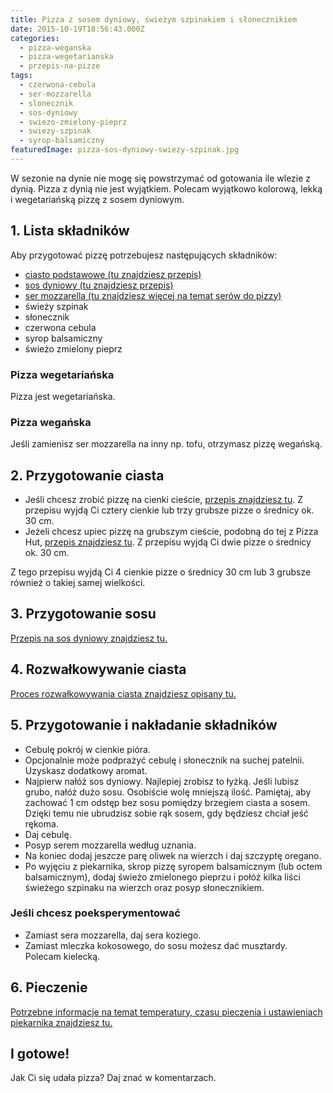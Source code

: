 ```yaml
---
title: Pizza z sosem dyniowy, świeżym szpinakiem i słonecznikiem
date: 2015-10-19T18:56:43.000Z
categories: 
  - pizza-weganska
  - pizza-wegetarianska
  - przepis-na-pizze
tags: 
  - czerwona-cebula
  - ser-mozzarella
  - slonecznik
  - sos-dyniowy
  - swiezo-zmielony-pieprz
  - swiezy-szpinak
  - syrop-balsamiczny
featuredImage: pizza-sos-dyniowy-swiezy-szpinak.jpg
---
```


W sezonie na dynie nie mogę się powstrzymać od gotowania ile wlezie z dynią. Pizza z dynią nie jest wyjątkiem. Polecam wyjątkowo kolorową, lekką i wegetariańską pizzę z sosem dyniowym.

## 1\. Lista składników

Aby przygotować pizzę potrzebujesz następujących składników:

- <a title="Przepis na ciasto podstawowe" href="/przepis-na-ciasto-na-pizze/">ciasto podstawowe (tu znajdziesz przepis)</a>
- <a title="Przepis na sos dyniowy" href="/sos-dyniowy/">sos dyniowy (tu znajdziesz przepis)</a>
- <a title="Ser do pizzy" href="/jaki-ser-wybrac-do-pizzy/">ser mozzarella (tu znajdziesz więcej na temat serów do pizzy)</a>
- świeży szpinak
- słonecznik
- czerwona cebula
- syrop balsamiczny
- świeżo zmielony pieprz

### Pizza wegetariańska

Pizza jest wegetariańska.

### Pizza wegańska

Jeśli zamienisz ser mozzarella na inny np. tofu, otrzymasz pizzę wegańską.

## 2\. Przygotowanie ciasta

- Jeśli chcesz zrobić pizzę na cienki cieście, <a title="Przepis na ciasto podstawowe" href="/przepis-na-ciasto-na-pizze/">przepis znajdziesz tu</a>. Z przepisu wyjdą Ci cztery cienkie lub trzy grubsze pizze o średnicy ok. 30 cm.
- Jeżeli chcesz upiec pizzę na grubszym cieście, podobną do tej z Pizza Hut, <a title="Przepis na pizzę na grubym cieście" href="/jak-zrobic-ciasto-na-pizze-jak-w-pizza-hut/">przepis znajdziesz tu</a>. Z przepisu wyjdą Ci dwie pizze o średnicy ok. 30 cm.

Z tego przepisu wyjdą Ci 4 cienkie pizze o średnicy 30 cm lub 3 grubsze również o takiej samej wielkości.

## 3\. Przygotowanie sosu

<a title="Przepis na sos musztardowy" href="/sos-dyniowy/">Przepis na sos dyniowy znajdziesz tu.</a>

## 4\. Rozwałkowywanie ciasta

<a title="Rozwałkowywanie ciasta" href="/jak-walkowac-ciasto-pizzy/">Proces rozwałkowywania ciasta znajdziesz opisany tu.</a>

## 5\. Przygotowanie i nakładanie składników

- Cebulę pokrój w cienkie pióra.
- Opcjonalnie może podprażyć cebulę i słonecznik na suchej patelnii. Uzyskasz dodatkowy aromat.
- Najpierw nałóż sos dyniowy. Najlepiej zrobisz to łyżką. Jeśli lubisz grubo, nałóż dużo sosu. Osobiście wolę mniejszą ilość. Pamiętaj, aby zachować 1 cm odstęp bez sosu pomiędzy brzegiem ciasta a sosem. Dzięki temu nie ubrudzisz sobie rąk sosem, gdy będziesz chciał jeść rękoma.
- Daj cebulę.
- Posyp serem mozzarella według uznania.
- Na koniec dodaj jeszcze parę oliwek na wierzch i daj szczyptę oregano.
- Po wyjęciu z piekarnika, skrop pizzę syropem balsamicznym (lub octem balsamicznym), dodaj świeżo zmielonego pieprzu i połóż kilka liści świeżego szpinaku na wierzch oraz posyp słonecznikiem.

### Jeśli chcesz poeksperymentować

- Zamiast sera mozzarella, daj sera koziego.
- Zamiast mleczka kokosowego, do sosu możesz dać musztardy. Polecam kielecką.

## 6\. Pieczenie

<a title="Jak ustawić piekarnik do pieczenia pizzy" href="/jak-ustawic-piekarnik-pieczenia-pizzy/">Potrzebne informacje na temat temperatury, czasu pieczenia i ustawieniach piekarnika znajdziesz tu.</a>

## I gotowe!

Jak Ci się udała pizza? Daj znać w komentarzach.
